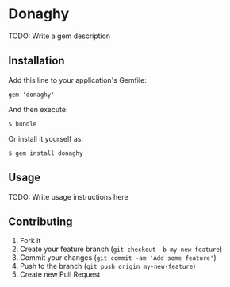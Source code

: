 # Donaghy

TODO: Write a gem description

## Installation

Add this line to your application's Gemfile:

    gem 'donaghy'

And then execute:

    $ bundle

Or install it yourself as:

    $ gem install donaghy

## Usage

TODO: Write usage instructions here

## Contributing

1. Fork it
2. Create your feature branch (`git checkout -b my-new-feature`)
3. Commit your changes (`git commit -am 'Add some feature'`)
4. Push to the branch (`git push origin my-new-feature`)
5. Create new Pull Request

